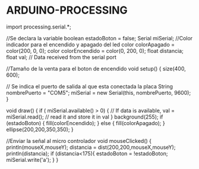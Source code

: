 # ARDUINO-PROCESSING
import processing.serial.*;

//Se declara la variable 
boolean estadoBoton = false;
Serial miSerial;
//Color indicador para el encendido y apagado del led 
color colorApagado = color(200, 0, 0);
color colorEncendido = color(0, 200, 0);
float distancia;
float val;      // Data received from the serial port

//Tamaño de la venta para el boton de encendido 
void setup() {
  size(400, 600);
  
  // Se indica el puerto de salida al que esta conectada la placa
  String nombrePuerto = "COM5";
  miSerial = new Serial(this, nombrePuerto, 9600);
}

void draw() {
  if ( miSerial.available() > 0) {  // If data is available,
    val = miSerial.read();         // read it and store it in val
  }
  background(255);
  if (estadoBoton) {
    fill(colorEncendido);
  } else {
    fill(colorApagado);
  }
  ellipse(200,200,350,350);
}

//Enviar la señal al micro controlador
void mouseClicked() {
 println(mouseX,mouseY);
 distancia = dist(200,200,mouseX,mouseY);
 println(distancia);
 if (distancia<175){
     estadoBoton = !estadoBoton;
     miSerial.write('a');
   }
}
